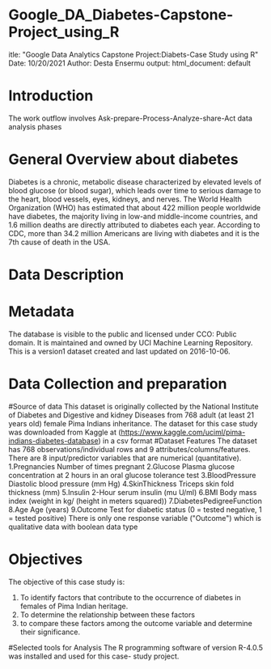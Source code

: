 # Google_DA_Diabetes-Capstone-Project_using_R


itle: "Google Data Analytics Capstone Project:Diabets-Case Study using R"
Date: 10/20/2021
Author: Desta Ensermu
output:
  html_document: default


  
# Introduction
The work outflow involves Ask-prepare-Process-Analyze-share-Act data analysis phases
# General Overview about diabetes 
Diabetes is a chronic, metabolic disease characterized by elevated levels of blood glucose (or blood sugar), which leads over time to serious damage to the heart, blood vessels, eyes, kidneys, and nerves. The World Health Organization (WHO) has estimated that about 422 million people worldwide have diabetes, the majority living in low-and middle-income countries, and 1.6 million deaths are directly attributed to diabetes each year. According to CDC, more than 34.2 million Americans are living with diabetes and it is the 7th cause of death in the USA.
# Data Description
# Metadata
The database is visible to the public and licensed under CCO: Public domain. It is maintained and owned by UCI Machine Learning Repository. This is a version1 dataset created and last updated on 2016-10-06. 
# Data Collection and preparation
#Source of data
This dataset is originally collected by the National Institute of Diabetes and Digestive and kidney Diseases from 768 adult (at least 21 years old) female Pima Indians inheritance. 
The dataset for this case study was downloaded from Kaggle at (https://www.kaggle.com/uciml/pima-indians-diabetes-database) in a csv format 
#Dataset Features
The dataset has 768 observations/individual rows and 9 attributes/columns/features.
There are 8 input/predictor variables that are numerical (quantitative).
1.Pregnancies	        Number of times pregnant
2.Glucose		          Plasma glucose concentration at 2 hours in an oral glucose tolerance
                      test
3.BloodPressure		    Diastolic blood pressure (mm Hg)
4.SkinThickness     	Triceps skin fold thickness (mm)
5.Insulin	          	2-Hour serum insulin (mu U/ml)
6.BMI            		  Body mass index (weight in kg/ (height in meters squared))
7.DiabetesPedigreeFunction  
8.Age	               Age (years)
9.Outcome 	     Test for diabetic status (0 = tested negative, 1 = tested positive)
There is only one response variable ("Outcome") which is qualitative data with boolean data type
# Objectives
  The objective of this case study is:
  1. To identify factors that contribute to the occurrence of diabetes in females of Pima
     Indian heritage.
  2. To determine the relationship between these factors
  3. to compare these factors among the outcome variable and determine their significance.
  
#Selected tools for Analysis
The R programming software of version R-4.0.5 was installed and used for this case- study project.
